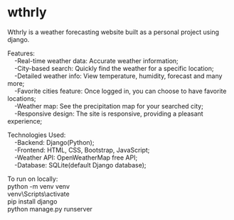 # wthrly

Wthrly is a weather forecasting website built as a personal project using django.  

Features:  
&nbsp;&nbsp;&nbsp;&nbsp;-Real-time weather data: Accurate weather information;  
&nbsp;&nbsp;&nbsp;&nbsp;-City-based search: Quickly find the weather for a specific location;  
&nbsp;&nbsp;&nbsp;&nbsp;-Detailed weather info: View temperature, humidity, forecast and many more;  
&nbsp;&nbsp;&nbsp;&nbsp;-Favorite cities feature: Once logged in, you can choose to have favorite locations;  
&nbsp;&nbsp;&nbsp;&nbsp;-Weather map: See the precipitation map for your searched city;  
&nbsp;&nbsp;&nbsp;&nbsp;-Responsive design: The site is responsive, providing a pleasant experience;  

Technologies Used:  
&nbsp;&nbsp;&nbsp;&nbsp;-Backend: Django(Python);  
&nbsp;&nbsp;&nbsp;&nbsp;-Frontend: HTML, CSS, Bootstrap, JavaScript;  
&nbsp;&nbsp;&nbsp;&nbsp;-Weather API: OpenWeatherMap free API;  
&nbsp;&nbsp;&nbsp;&nbsp;-Database: SQLite(default Django database);  

To run on locally:  
  python -m venv venv  
  venv\Scripts\activate   
  pip install django  
  python manage.py runserver  
  
